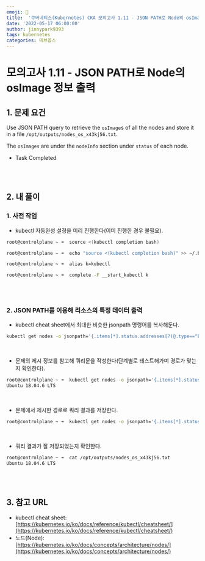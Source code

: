```yaml
---
emoji: 🔧
title:  '쿠버네티스(Kubernetes) CKA 모의고사 1.11 - JSON PATH로 Node의 osImage 정보 출력'
date: '2022-05-17 06:00:00'
author: jinnypark9393
tags: kubernetes
categories: 데브옵스
---
```


# 모의고사 1.11 - JSON PATH로 Node의 osImage 정보 출력

## 1. 문제 요건

Use JSON PATH query to retrieve the `osImage`s of all the nodes and store it in a file `/opt/outputs/nodes_os_x43kj56.txt`.

The `osImages` are under the `nodeInfo` section under `status` of each node.

- Task Completed

<br/><br/>

## 2. 내 풀이

### 1. 사전 작업

- kubectl 자동완성 설정을 미리 진행한다(이미 진행한 경우 불필요).

```bash
root@controlplane ~ ➜  source <(kubectl completion bash)

root@controlplane ~ ➜  echo "source <(kubectl completion bash)" >> ~/.bashrc 

root@controlplane ~ ➜  alias k=kubectl

root@controlplane ~ ➜  complete -F __start_kubectl k
```

<br/><br/>

### 2. JSON PATH를 이용해 리소스의 특정 데이터 출력

- kubectl cheat sheet에서 최대한 비슷한 jsonpath 명령어를 복사해둔다.

```bash
kubectl get nodes -o jsonpath='{.items[*].status.addresses[?(@.type=="ExternalIP")].address}'
```

<br/>

- 문제의 제시 정보를 참고해 쿼리문을 작성한다(단계별로 테스트해가며 경로가 맞는지 확인한다).

```bash
root@controlplane ~ ➜  kubectl get nodes -o jsonpath='{.items[*].status.nodeInfo.osImage}'
Ubuntu 18.04.6 LTS
```

<br/>

- 문제에서 제시한 경로로 쿼리 결과를 저장한다.

```bash
root@controlplane ~ ➜  kubectl get nodes -o jsonpath='{.items[*].status.nodeInfo.osImage}' > /opt/outputs/nodes_os_x43kj56.txt
```

<br/>

- 쿼리 결과가 잘 저장되었는지 확인한다.

```bash
root@controlplane ~ ➜  cat /opt/outputs/nodes_os_x43kj56.txt
Ubuntu 18.04.6 LTS
```

<br/><br/>

## 3. 참고 URL

- kubectl cheat sheet: [https://kubernetes.io/ko/docs/reference/kubectl/cheatsheet/](https://kubernetes.io/ko/docs/reference/kubectl/cheatsheet/)
- 노드(Node): [https://kubernetes.io/ko/docs/concepts/architecture/nodes/](https://kubernetes.io/ko/docs/concepts/architecture/nodes/)
  
<br/>